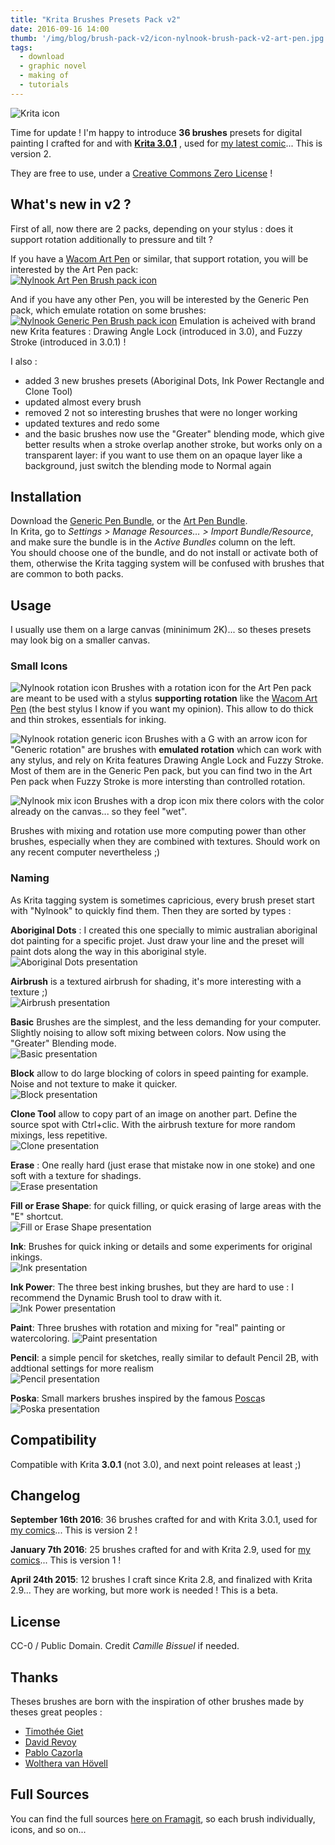 ```yaml
---
title: "Krita Brushes Presets Pack v2"
date: 2016-09-16 14:00
thumb: '/img/blog/brush-pack-v2/icon-nylnook-brush-pack-v2-art-pen.jpg'
tags:
  - download
  - graphic novel
  - making of
  - tutorials
---
```


![Krita icon](/website-img/icon-krita.svg)

Time for update ! I'm happy to introduce **36 brushes**  presets for digital painting I crafted for and with **[Krita 3.0.1](https://krita.org/)** , used for [my latest comic](/en/comics/mokatori-ep0-the-end/)... This is version 2.

They are free to use, under a [Creative Commons Zero License](http://creativecommons.org/publicdomain/zero/1.0/deed) !

## What's new in v2 ?

First of all, now there are 2 packs, depending on your stylus : does it support rotation additionally to pressure and tilt ?

If you have a [Wacom Art Pen](https://www.wacom.com/en-us/store/pens/art-pen) or similar, that support rotation, you will be interested by the Art Pen pack:  
[![Nylnook Art Pen Brush pack icon](/img/blog/brush-pack-v2/icon-nylnook-brush-pack-v2-art-pen.jpg)](https://github.com/nylnook/nylnook-krita-brushes/releases/download/v2/nylnook-v2-art.bundle)

And if you have any other Pen, you will be interested by the Generic Pen pack, which emulate rotation on some brushes:   
[![Nylnook Generic Pen Brush pack icon](/img/blog/brush-pack-v2/icon-nylnook-brush-pack-v2-generic-pen.jpg)](https://github.com/nylnook/nylnook-krita-brushes/releases/download/v2/nylnook-v2-gen.bundle)
Emulation is acheived with brand new Krita features : Drawing Angle Lock (introduced in 3.0), and Fuzzy Stroke (introduced in 3.0.1) !

I also :
- added 3 new brushes presets (Aboriginal Dots, Ink Power Rectangle and Clone Tool)
- updated almost every brush
- removed 2 not so interesting brushes that were no longer working
- updated textures and redo some
- and the basic brushes now use the "Greater" blending mode, which give better results when a stroke overlap another stroke, but works only on a transparent layer: if you want to use them on an opaque layer like a background, just switch the blending mode to Normal again


## Installation

Download the [Generic Pen Bundle](https://github.com/nylnook/nylnook-krita-brushes/releases/download/v2/nylnook-v2-gen.bundle), or the [Art Pen Bundle](https://github.com/nylnook/nylnook-krita-brushes/releases/download/v2/nylnook-v2-art.bundle).   
In Krita, go to *Settings > Manage Resources… > Import Bundle/Resource*, and make sure the bundle is in the *Active Bundles* column on the left.   
You should choose one of the bundle, and do not install or activate both of them, otherwise the Krita tagging system will be confused with brushes that are common to both packs.  

## Usage

I usually use them on a large canvas (mininimum 2K)... so theses presets may look big on a smaller canvas.

### Small Icons

![Nylnook rotation icon](/img/blog/brush-pack-v2/icon-rotation-crop.png) Brushes with a rotation icon for the Art Pen pack are meant to be used with a stylus **supporting rotation** like the [Wacom Art Pen](https://www.wacom.com/en-us/store/pens/art-pen) (the best stylus I know if you want my opinion). This allow to do thick and thin strokes, essentials for inking.

![Nylnook rotation generic icon](/img/blog/brush-pack-v2/icon-rotation-generic-crop.png) Brushes with a G with an arrow icon for "Generic rotation" are brushes with **emulated rotation** which can work with any stylus, and rely on Krita features Drawing Angle Lock and Fuzzy Stroke. Most of them are in the Generic Pen pack, but you can find two in the Art Pen pack when Fuzzy Stroke is more intersting than controlled rotation.

![Nylnook mix icon](/img/blog/brush-pack-v2/icon-mix-crop.png) Brushes with a drop icon mix there colors with the color already on the canvas... so they feel "wet".

Brushes with mixing and rotation use more computing power than other brushes, especially when they are combined with textures. Should work on any recent computer nevertheless ;)

### Naming

As Krita tagging system is sometimes capricious, every brush preset start with "Nylnook" to quickly find them. Then they are sorted by types :   

**Aboriginal Dots** : I created this one specially to mimic australian aboriginal dot painting for a specific projet. Just draw your line and the preset will paint dots along the way in this aboriginal style.  
![Aboriginal Dots presentation](/img/blog/brush-pack-v2/presentation-aboriginal.jpg)  


**Airbrush** is a textured airbrush for shading, it's more interesting with a texture ;)  
![Airbrush presentation](/img/blog/brush-pack-v2/presentation-airbrush.jpg)  


**Basic** Brushes are the simplest, and the less demanding for your computer. Slightly noising to allow soft mixing between colors. Now using the "Greater" Blending mode.   
![Basic presentation](/img/blog/brush-pack-v2/presentation-basic.jpg)  


**Block** allow to do large blocking of colors in speed painting for example. Noise and not texture to make it quicker.   
![Block presentation](/img/blog/brush-pack-v2/presentation-block.jpg)  


**Clone Tool** allow to copy part of an image on another part. Define the source spot with Ctrl+clic. With the airbrush texture for more random mixings, less repetitive.   
![Clone presentation](/img/blog/brush-pack-v2/presentation-clone.jpg)  


**Erase** : One really hard (just erase that mistake now in one stoke) and one soft with a texture for shadings.   
![Erase presentation](/img/blog/brush-pack-v2/presentation-erase.jpg)  


**Fill or Erase Shape**: for quick filling, or quick erasing of large areas with the "E" shortcut.   
![Fill or Erase Shape presentation](/img/blog/brush-pack-v2/presentation-fill-or-erase.jpg)  


**Ink**: Brushes for quick inking or details and some experiments for original inkings.   
![Ink presentation](/img/blog/brush-pack-v2/presentation-ink.jpg)  


**Ink Power**: The three best inking brushes, but they are hard to use : I recommend the Dynamic Brush tool to draw with it.   
![Ink Power presentation](/img/blog/brush-pack-v2/presentation-ink-power.jpg)  


**Paint**: Three brushes with rotation and mixing for "real" painting or watercoloring.
![Paint presentation](/img/blog/brush-pack-v2/presentation-paint.jpg)  


**Pencil**: a simple pencil for sketches, really similar to default Pencil 2B, with addtional settings for more realism   
![Pencil presentation](/img/blog/brush-pack-v2/presentation-pencil.jpg)  


**Poska**: Small markers brushes inspired by the famous [Posca](http://www.posca.com)s   
![Poska presentation](/img/blog/brush-pack-v2/presentation-poska.jpg)  


## Compatibility

Compatible with Krita **3.0.1** (not 3.0), and next point releases at least ;)

## Changelog

**September 16th 2016**: 36 brushes crafted for and with Krita 3.0.1, used for [my comics](http://nylnook.com/en/comics/)... This is version 2 !

**January 7th 2016**: 25 brushes crafted for and with Krita 2.9, used for [my comics](http://nylnook.com/en/comics/)... This is version 1 !

**April 24th 2015**: 12 brushes I craft since Krita 2.8, and finalized with Krita 2.9... They are working, but more work is needed ! This is a beta.

## License

CC-0 / Public Domain. Credit *Camille Bissuel* if needed.

## Thanks

Theses brushes are born with the inspiration of other brushes made by theses great peoples :
- [Timothée Giet](http://timotheegiet.com)
- [David Revoy](http://davidrevoy.com/)
- [Pablo Cazorla](http://www.pcazorla.com/)
- [Wolthera van Hövell](http://wolthera.info/)

## Full Sources

You can find the full sources [here on Framagit](https://framagit.org/nylnook/nylnook-krita-brushes), so each brush individually, icons, and so on...
